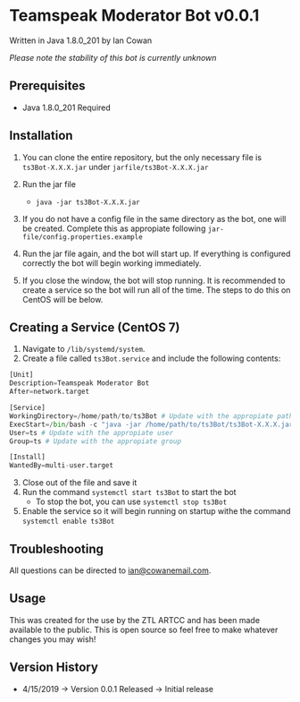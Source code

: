 Teamspeak Moderator Bot v0.0.1
==============================

Written in Java 1.8.0_201 by Ian Cowan

*Please note the stability of this bot is currently unknown*

Prerequisites
--------------
- Java 1.8.0_201 Required

Installation
------------

1. You can clone the entire repository, but the only necessary file is `ts3Bot-X.X.X.jar` under `jarfile/ts3Bot-X.X.X.jar`

2. Run the jar file
    - `java -jar ts3Bot-X.X.X.jar`

3. If you do not have a config file in the same directory as the bot, one will be created. Complete this as appropiate following `jar-file/config.properties.example`

4. Run the jar file again, and the bot will start up. If everything is configured correctly the bot will begin working immediately.

5. If you close the window, the bot will stop running. It is recommended to create a service so the bot will run all of the time. The steps to do this on CentOS will be below.

Creating a Service (CentOS 7)
-----------------------------
1. Navigate to `/lib/systemd/system`.
2. Create a file called `ts3Bot.service` and include the following contents:
```python
[Unit]
Description=Teamspeak Moderator Bot
After=network.target

[Service]
WorkingDirectory=/home/path/to/ts3Bot # Update with the appropiate path
ExecStart=/bin/bash -c "java -jar /home/path/to/ts3Bot/ts3Bot-X.X.X.jar" # Update with the appropiate path
User=ts # Update with the appropiate user
Group=ts # Update with the appropiate group

[Install]
WantedBy=multi-user.target
```
3. Close out of the file and save it
4. Run the command `systemctl start ts3Bot` to start the bot
    - To stop the bot, you can use `systemctl stop ts3Bot`
5. Enable the service so it will begin running on startup withe the command `systemctl enable ts3Bot`

Troubleshooting
---------------
All questions can be directed to [ian@cowanemail.com](mailto:ian@cowanemail.com).

Usage
-----
This was created for the use by the ZTL ARTCC and has been made available to the public. This is open source so feel free to make whatever changes you may wish!

Version History
---------------
- 4/15/2019 -> Version 0.0.1 Released -> Initial release
